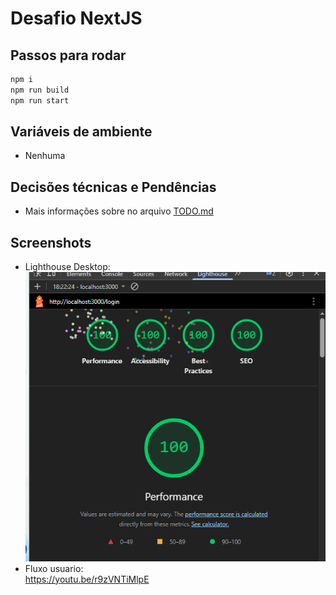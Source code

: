# Desafio NextJS

## Passos para rodar

```bash
npm i
npm run build
npm run start
```

## Variáveis de ambiente

- Nenhuma

## Decisões técnicas e Pendências

- Mais informações sobre no arquivo [TODO.md](TODO.md)

## Screenshots

- Lighthouse Desktop:<br>
  ![alt text](image.png)
- Fluxo usuario:<br>
  https://youtu.be/r9zVNTiMlpE
